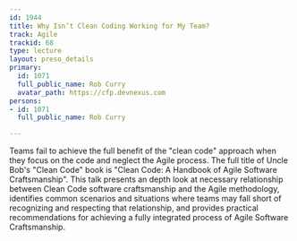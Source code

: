 ```yaml
---
id: 1944
title: Why Isn’t Clean Coding Working for My Team?
track: Agile
trackid: 68
type: lecture
layout: preso_details
primary:
  id: 1071
  full_public_name: Rob Curry
  avatar_path: https://cfp.devnexus.com
persons:
- id: 1071
  full_public_name: Rob Curry

---
```

Teams fail to achieve the full benefit of the "clean code" approach when they focus on the code and neglect the Agile process. The full title of Uncle Bob's "Clean Code" book is "Clean Code: A Handbook of Agile Software Craftsmanship".  This talk presents an depth look at necessary relationship between Clean Code software craftsmanship and the Agile methodology, identifies common scenarios and situations where teams may fall short of recognizing and respecting that relationship, and provides practical recommendations for achieving a fully integrated process of Agile Software Craftsmanship.